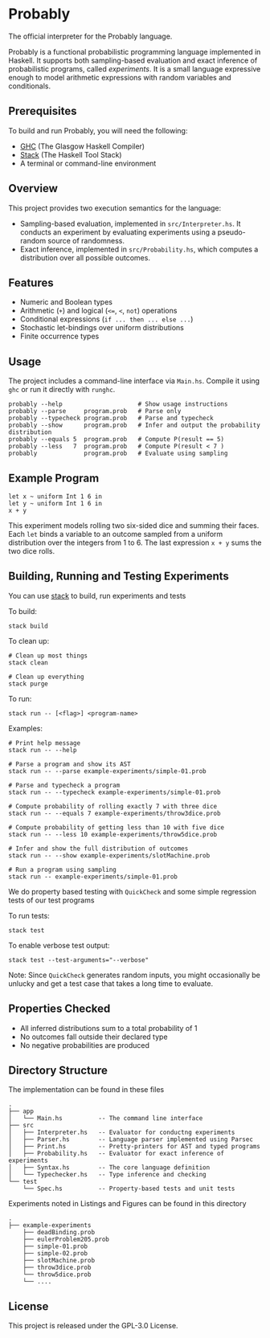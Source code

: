 # Probably
The official interpreter for the Probably language.

Probably is a functional probabilistic programming language implemented in Haskell.
It supports both sampling-based evaluation and exact inference of probabilistic
programs, called *experiments*.
It is a small language expressive enough to model arithmetic expressions with
random variables and conditionals.

## Prerequisites

To build and run Probably, you will need the following:

- [GHC](https://www.haskell.org/ghc/) (The Glasgow Haskell Compiler)
- [Stack](https://docs.haskellstack.org/en/stable/#how-to-install-stack) (The Haskell Tool Stack)
- A terminal or command-line environment

## Overview

This project provides two execution semantics for the language:

- Sampling-based evaluation, implemented in `src/Interpreter.hs`. It conducts an experiment by evaluating experiments using a pseudo-random source of randomness.
- Exact inference, implemented in `src/Probability.hs`, which computes a distribution over all possible outcomes.

## Features

- Numeric and Boolean types
- Arithmetic (`+`) and logical (`<=`, `<`, `not`) operations
- Conditional expressions (`if ... then ... else ...`)
- Stochastic let-bindings over uniform distributions
- Finite occurrence types

## Usage

The project includes a command-line interface via `Main.hs`. Compile it using `ghc` or run it directly with `runghc`.

    probably --help                     # Show usage instructions
    probably --parse     program.prob   # Parse only
    probably --typecheck program.prob   # Parse and typecheck
    probably --show      program.prob   # Infer and output the probability distribution
    probably --equals 5  program.prob   # Compute P(result == 5)
    probably --less   7  program.prob   # Compute P(result < 7 )
    probably             program.prob   # Evaluate using sampling

## Example Program

    let x ~ uniform Int 1 6 in
    let y ~ uniform Int 1 6 in
    x + y

This experiment models rolling two six-sided dice and
summing their faces.
Each `let` binds a variable to an outcome sampled from
a uniform distribution over the integers from 1 to 6.
The last expression `x + y` sums the two dice rolls.

## Building, Running and Testing Experiments

You can use [stack](https://docs.haskellstack.org/en/stable/) to build, run experiments and tests

To build:

    stack build

To clean up:

    # Clean up most things
    stack clean

    # Clean up everything
    stack purge


To run:

    stack run -- [<flag>] <program-name>

Examples:

    # Print help message
    stack run -- --help

    # Parse a program and show its AST
    stack run -- --parse example-experiments/simple-01.prob

    # Parse and typecheck a program
    stack run -- --typecheck example-experiments/simple-01.prob

    # Compute probability of rolling exactly 7 with three dice
    stack run -- --equals 7 example-experiments/throw3dice.prob

    # Compute probability of getting less than 10 with five dice
    stack run -- --less 10 example-experiments/throw5dice.prob

    # Infer and show the full distribution of outcomes
    stack run -- --show example-experiments/slotMachine.prob

    # Run a program using sampling
    stack run -- example-experiments/simple-01.prob


We do property based testing with `QuickCheck` and some simple regression tests of our test programs

To run tests:

    stack test

To enable verbose test output:

    stack test --test-arguments="--verbose"

Note: Since `QuickCheck` generates random inputs, you might occasionally be unlucky and get a test case that takes a long time to evaluate.

## Properties Checked

- All inferred distributions sum to a total probability of 1
- No outcomes fall outside their declared type
- No negative probabilities are produced

## Directory Structure

The implementation can be found in these files

    .
    ├── app
    │   └── Main.hs          -- The command line interface
    ├── src
    │   ├── Interpreter.hs   -- Evaluator for conductng experiments
    │   ├── Parser.hs        -- Language parser implemented using Parsec
    │   ├── Print.hs         -- Pretty-printers for AST and typed programs
    │   ├── Probability.hs   -- Evaluator for exact inference of experiments
    │   ├── Syntax.hs        -- The core language definition
    │   └── Typechecker.hs   -- Type inference and checking
    └── test
        └── Spec.hs          -- Property-based tests and unit tests


Experiments noted in Listings and Figures can be found in this directory

    .
    ├── example-experiments
        ├── deadBinding.prob
        ├── eulerProblem205.prob
        ├── simple-01.prob
        ├── simple-02.prob
        ├── slotMachine.prob
        ├── throw3dice.prob
        └── throw5dice.prob
        └── ....


## License

This project is released under the GPL-3.0 License.
